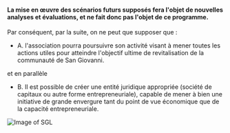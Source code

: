 #### La mise en œuvre des scénarios futurs supposés fera l'objet de nouvelles analyses et évaluations, et ne fait donc pas l'objet de ce programme.

Par conséquent, par la suite, on ne peut que supposer que :

* A. l'association pourra poursuivre son activité visant à mener toutes les actions utiles pour atteindre l'objectif ultime de revitalisation de la communauté de San Giovanni. 

et en parallèle

* B. Il est possible de créer une entité juridique appropriée (société de capitaux ou autre forme entrepreneuriale), capable de mener à bien une initiative de grande envergure tant du point de vue économique que de la capacité entrepreneuriale.

![Image of SGL](/masonry/rustico_casale_e_casa_di_corte-in-vendita-a-san_giovanni_lipioni2.jpg)
